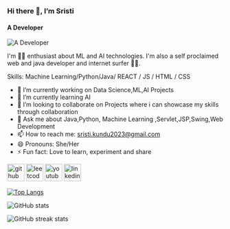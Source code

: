 ### Hi there 👋, I’m Sristi
#### A Developer 
![A Developer ](https://media.licdn.com/dms/image/D4D16AQHDJNKnn-pxOg/profile-displaybackgroundimage-shrink_350_1400/0/1689519578076?e=1695254400&v=beta&t=FTKHv2mEW5knMVl_YD0yo7lqHSBbMDeCa7UXHHoYyw4)

I'm   👨‍💻   enthusiast about ML and AI technologies. I'm also a self proclaimed web and java developer and internet surfer 🏄‍♂️.

Skills: Machine Learning/Python/Java/ REACT / JS / HTML / CSS

- 🔭 I’m currently working on Data Science,ML,AI Projects 
- 🌱 I’m currently learning AI 
- 👯 I’m looking to collaborate on Projects where i can showcase my skills through collaboration 
- 💬 Ask me about Java,Python, Machine Learning ,Servlet,JSP,Swing,Web Development 
- 📫 How to reach me: sristi.kundu2023@gmail.com 
- 😄 Pronouns: She/Her 
- ⚡ Fun fact: Love to learn, experiment and share 


[<img src='https://cdn.jsdelivr.net/npm/simple-icons@3.0.1/icons/github.svg' alt='github' height='40'>](https://github.com/sristikundu895)  [<img src='https://cdn.jsdelivr.net/npm/simple-icons@3.0.1/icons/leetcode.svg' alt='leetcode' height='40'>](https://leetcode.com/user9266l/)  [<img src='https://cdn.jsdelivr.net/npm/simple-icons@3.0.1/icons/youtube.svg' alt='youtube' height='40'>](https://www.youtube.com/@sristikundu)  [<img src='https://cdn.jsdelivr.net/npm/simple-icons@3.0.1/icons/linkedin.svg' alt='linkedin' height='40'>](https://www.linkedin.com/in/sristi-kundu-47a082213/)  

[![Top Langs](https://github-readme-stats.vercel.app/api/top-langs/?username=sristikundu895)](https://github.com/anuraghazra/github-readme-stats)

![GitHub stats](https://github-readme-stats.vercel.app/api?username=sristikundu895&show_icons=true)  

![GitHub streak stats](https://streak-stats.demolab.com/?user=sristikundu895)  




